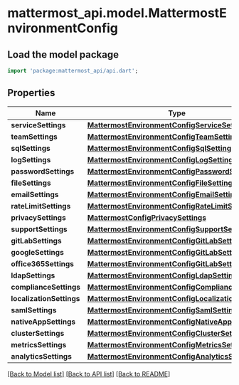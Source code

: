# mattermost_api.model.MattermostEnvironmentConfig

## Load the model package
```dart
import 'package:mattermost_api/api.dart';
```

## Properties
Name | Type | Description | Notes
------------ | ------------- | ------------- | -------------
**serviceSettings** | [**MattermostEnvironmentConfigServiceSettings**](MattermostEnvironmentConfigServiceSettings.md) |  | [optional] 
**teamSettings** | [**MattermostEnvironmentConfigTeamSettings**](MattermostEnvironmentConfigTeamSettings.md) |  | [optional] 
**sqlSettings** | [**MattermostEnvironmentConfigSqlSettings**](MattermostEnvironmentConfigSqlSettings.md) |  | [optional] 
**logSettings** | [**MattermostEnvironmentConfigLogSettings**](MattermostEnvironmentConfigLogSettings.md) |  | [optional] 
**passwordSettings** | [**MattermostEnvironmentConfigPasswordSettings**](MattermostEnvironmentConfigPasswordSettings.md) |  | [optional] 
**fileSettings** | [**MattermostEnvironmentConfigFileSettings**](MattermostEnvironmentConfigFileSettings.md) |  | [optional] 
**emailSettings** | [**MattermostEnvironmentConfigEmailSettings**](MattermostEnvironmentConfigEmailSettings.md) |  | [optional] 
**rateLimitSettings** | [**MattermostEnvironmentConfigRateLimitSettings**](MattermostEnvironmentConfigRateLimitSettings.md) |  | [optional] 
**privacySettings** | [**MattermostConfigPrivacySettings**](MattermostConfigPrivacySettings.md) |  | [optional] 
**supportSettings** | [**MattermostEnvironmentConfigSupportSettings**](MattermostEnvironmentConfigSupportSettings.md) |  | [optional] 
**gitLabSettings** | [**MattermostEnvironmentConfigGitLabSettings**](MattermostEnvironmentConfigGitLabSettings.md) |  | [optional] 
**googleSettings** | [**MattermostEnvironmentConfigGitLabSettings**](MattermostEnvironmentConfigGitLabSettings.md) |  | [optional] 
**office365Settings** | [**MattermostEnvironmentConfigGitLabSettings**](MattermostEnvironmentConfigGitLabSettings.md) |  | [optional] 
**ldapSettings** | [**MattermostEnvironmentConfigLdapSettings**](MattermostEnvironmentConfigLdapSettings.md) |  | [optional] 
**complianceSettings** | [**MattermostEnvironmentConfigComplianceSettings**](MattermostEnvironmentConfigComplianceSettings.md) |  | [optional] 
**localizationSettings** | [**MattermostEnvironmentConfigLocalizationSettings**](MattermostEnvironmentConfigLocalizationSettings.md) |  | [optional] 
**samlSettings** | [**MattermostEnvironmentConfigSamlSettings**](MattermostEnvironmentConfigSamlSettings.md) |  | [optional] 
**nativeAppSettings** | [**MattermostEnvironmentConfigNativeAppSettings**](MattermostEnvironmentConfigNativeAppSettings.md) |  | [optional] 
**clusterSettings** | [**MattermostEnvironmentConfigClusterSettings**](MattermostEnvironmentConfigClusterSettings.md) |  | [optional] 
**metricsSettings** | [**MattermostEnvironmentConfigMetricsSettings**](MattermostEnvironmentConfigMetricsSettings.md) |  | [optional] 
**analyticsSettings** | [**MattermostEnvironmentConfigAnalyticsSettings**](MattermostEnvironmentConfigAnalyticsSettings.md) |  | [optional] 

[[Back to Model list]](../GENERATED_README.md#documentation-for-models) [[Back to API list]](../GENERATED_README.md#documentation-for-api-endpoints) [[Back to README]](../GENERATED_README.md)


